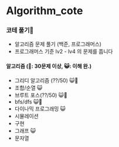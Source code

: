 # Algorithm_cote

### 코테 풀기👊
- 알고리즘 문제 풀기 (백준, 프로그래머스)
- 프로그래머스 기준 lv2 - lv4 의 문제를 풉니다

#### 알고리즘 (👊: 30문제 이상, 😺: 이해 완.)
- 그리디 알고리즘 (??/50) 😺👊
- 조합/순열 😺
- 브루트 포스(??/50) 😺👊
- bfs/dfs 😺👊
- 다이나믹 프로그래밍 😺
- 시뮬레이션
- 구현
- 그래프 😺
- 문자열
